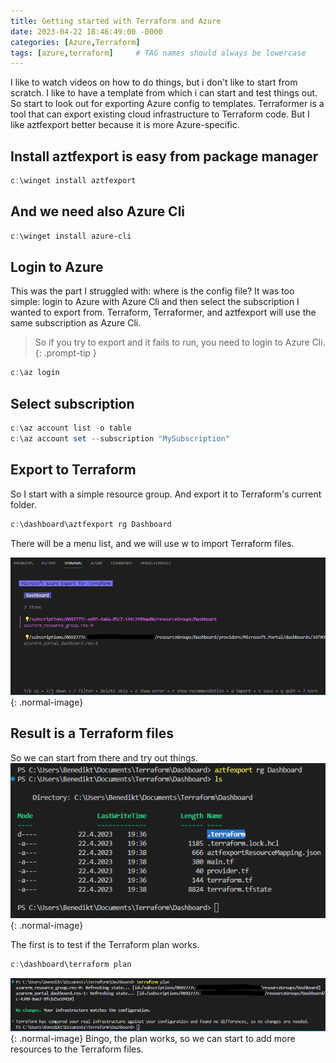 ```yaml
---
title: Getting started with Terraform and Azure
date: 2023-04-22 18:46:49:00 -0000
categories: [Azure,Terraform]
tags: [azure,terraform]     # TAG names should always be lowercase
---
```


I like to watch videos on how to do things, but i don't like to start from scratch. I like to have a template from which i can start and test things out. So start to look out for exporting Azure config to templates. Terraformer is a tool that can export existing cloud infrastructure to Terraform code. But I like aztfexport better because it is more Azure-specific.

## Install aztfexport is easy from package manager
```powershell
c:\winget install aztfexport
```
## And we need also Azure Cli
```powershell
c:\winget install azure-cli
```
## Login to Azure
This was the part I struggled with: where is the config file? It was too simple: login to Azure with Azure Cli and then select the subscription I wanted to export from. Terraform, Terraformer, and aztfexport will use the same subscription as Azure Cli.
> So if you try to export and it fails to run, you need to login to Azure Cli.
{: .prompt-tip }

```powershell
c:\az login
```
## Select subscription
```powershell
c:\az account list -o table
c:\az account set --subscription "MySubscription"
```
## Export to Terraform
So I start with a simple resource group.
And export it to Terraform's current folder.
```powershell
c:\dashboard\aztfexport rg Dashboard
```
There will be a menu list, and we will use w to import Terraform files.

![Desktop View](/assets/img/blog/terra1.png){: .normal-image}

## Result is a Terraform files
So we can start from there and try out things.
![Desktop View](/assets/img/blog/terra2.png){: .normal-image}

The first is to test if the Terraform plan works.
```powershell
c:\dashboard\terraform plan
```
![Desktop View](/assets/img/blog/terra3.png){: .normal-image}
Bingo, the plan works, so we can start to add more resources to the Terraform files.







